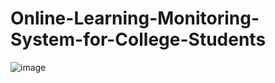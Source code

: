 # Online-Learning-Monitoring-System-for-College-Students
![image](https://user-images.githubusercontent.com/91668206/229458598-6c673d8f-1d23-4b89-9fc5-61fdf47cc5e1.png)
